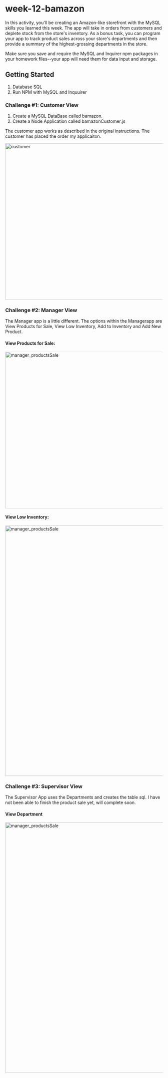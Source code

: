 # week-12-bamazon

In this activity, you'll be creating an Amazon-like storefront with the MySQL skills you learned this week. The app will take in orders from customers and deplete stock from the store's inventory. As a bonus task, you can program your app to track product sales across your store's departments and then provide a summary of the highest-grossing departments in the store.

Make sure you save and require the MySQL and Inquirer npm packages in your homework files--your app will need them for data input and storage.

## Getting Started

1. Database SQL
2. Run NPM with MySQL and Inquuirer

### Challenge #1: Customer View

1. Create a MySQL DataBase called bamazon.
2. Create a Node Application called bamazonCustomer.js

The customer app works as described in the original instructions. The customer has placed the order my applicaiton.

<img width="800" height="500" alt="customer" src="https://kbowen200247.github.io/week-12-bamazon/images/customer.png">

### Challenge #2: Manager View

The Manager app is a little different. The options within the Managerapp are View Products for Sale, View Low Inventory, Add to Inventory and Add New Product.

#### View Products for Sale:
<img width="800" height="500" alt="manager_productsSale" src="https://kbowen200247.github.io/week-12-bamazon/images/manager_productsSale.png">

#### View Low Inventory:
<img width="800" alt="manager_productsSale" src="https://kbowen200247.github.io/week-12-bamazon/images/manager_lowinventory.png">

### Challenge #3: Supervisor View

The Supervisor App uses the Departments and creates the table sql. I have not been able to finish the product sale yet, will complete soon.
#### View Department
<img width="800" alt="manager_productsSale" src="https://kbowen200247.github.io/week-12-bamazon/images/department.png">
